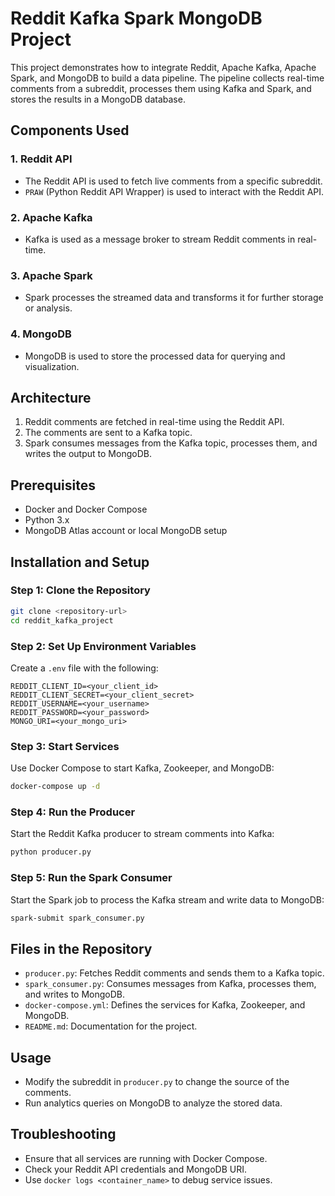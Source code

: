 # Reddit Kafka Spark MongoDB Project

This project demonstrates how to integrate Reddit, Apache Kafka, Apache Spark, and MongoDB to build a data pipeline. The pipeline collects real-time comments from a subreddit, processes them using Kafka and Spark, and stores the results in a MongoDB database.

## Components Used

### 1. Reddit API
- The Reddit API is used to fetch live comments from a specific subreddit.
- `PRAW` (Python Reddit API Wrapper) is used to interact with the Reddit API.

### 2. Apache Kafka
- Kafka is used as a message broker to stream Reddit comments in real-time.

### 3. Apache Spark
- Spark processes the streamed data and transforms it for further storage or analysis.

### 4. MongoDB
- MongoDB is used to store the processed data for querying and visualization.

## Architecture
1. Reddit comments are fetched in real-time using the Reddit API.
2. The comments are sent to a Kafka topic.
3. Spark consumes messages from the Kafka topic, processes them, and writes the output to MongoDB.

## Prerequisites
- Docker and Docker Compose
- Python 3.x
- MongoDB Atlas account or local MongoDB setup

## Installation and Setup

### Step 1: Clone the Repository
```bash
git clone <repository-url>
cd reddit_kafka_project
```

### Step 2: Set Up Environment Variables
Create a `.env` file with the following:
```
REDDIT_CLIENT_ID=<your_client_id>
REDDIT_CLIENT_SECRET=<your_client_secret>
REDDIT_USERNAME=<your_username>
REDDIT_PASSWORD=<your_password>
MONGO_URI=<your_mongo_uri>
```

### Step 3: Start Services
Use Docker Compose to start Kafka, Zookeeper, and MongoDB:
```bash
docker-compose up -d
```

### Step 4: Run the Producer
Start the Reddit Kafka producer to stream comments into Kafka:
```bash
python producer.py
```

### Step 5: Run the Spark Consumer
Start the Spark job to process the Kafka stream and write data to MongoDB:
```bash
spark-submit spark_consumer.py
```

## Files in the Repository

- `producer.py`: Fetches Reddit comments and sends them to a Kafka topic.
- `spark_consumer.py`: Consumes messages from Kafka, processes them, and writes to MongoDB.
- `docker-compose.yml`: Defines the services for Kafka, Zookeeper, and MongoDB.
- `README.md`: Documentation for the project.

## Usage
- Modify the subreddit in `producer.py` to change the source of the comments.
- Run analytics queries on MongoDB to analyze the stored data.

## Troubleshooting
- Ensure that all services are running with Docker Compose.
- Check your Reddit API credentials and MongoDB URI.
- Use `docker logs <container_name>` to debug service issues.


